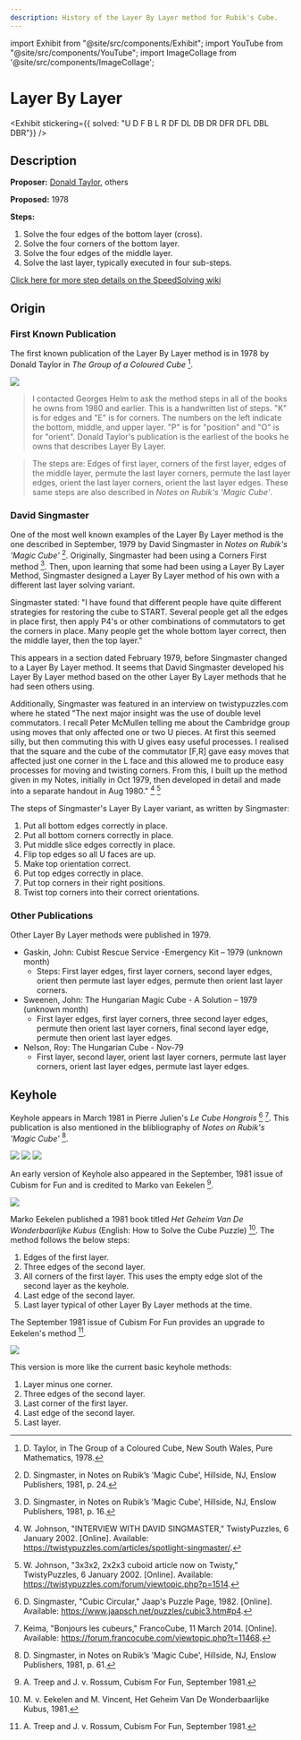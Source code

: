 ```yaml
---
description: History of the Layer By Layer method for Rubik's Cube.
---
```


import Exhibit from "@site/src/components/Exhibit";
import YouTube from "@site/src/components/YouTube";
import ImageCollage from '@site/src/components/ImageCollage';

# Layer By Layer

<Exhibit
stickering={{
    solved: "U D F B L R DF DL DB DR DFR DFL DBL DBR"}}
/>

## Description

**Proposer:** [Donald Taylor](CubingContributors/MethodDevelopers.md#taylor-donald), others

**Proposed:** 1978

**Steps:**

1. Solve the four edges of the bottom layer (cross).
2. Solve the four corners of the bottom layer.
3. Solve the four edges of the middle layer.
4. Solve the last layer, typically executed in four sub-steps.

[Click here for more step details on the SpeedSolving wiki](https://www.speedsolving.com/wiki/index.php/Layer_by_layer)

## Origin

### First Known Publication

The first known publication of the Layer By Layer method is in 1978 by Donald Taylor in _The Group of a Coloured Cube_ [^taylor-1978].

![](img/LBL/Taylor.jpg)

> I contacted Georges Helm to ask the method steps in all of the books he owns from 1980 and earlier. This is a handwritten list of steps. "K" is for edges and "E" is for corners. The numbers on the left indicate the bottom, middle, and upper layer. "P" is for "position" and "O" is for "orient". Donald Taylor's publication is the earliest of the books he owns that describes Layer By Layer.

> The steps are: Edges of first layer, corners of the first layer, edges of the middle layer, permute the last layer corners, permute the last layer edges, orient the last layer corners, orient the last layer edges. These same steps are also described in _Notes on Rubik's 'Magic Cube'_.

### David Singmaster

One of the most well known examples of the Layer By Layer method is the one described in September, 1979 by David Singmaster in _Notes on Rubik's 'Magic Cube'_ [^singmaster-1981-1]. Originally, Singmaster had been using a Corners First method [^singmaster-1981-2]. Then, upon learning that some had been using a Layer By Layer Method, Singmaster designed a Layer By Layer method of his own with a different last layer solving variant.

Singmaster stated: "I have found that different people have quite different strategies for restoring the cube to START. Several people get all the edges in place first, then apply P4's or other combinations of commutators to get the corners in place. Many people get the whole bottom layer correct, then the middle layer, then the top layer."

This appears in a section dated February 1979, before Singmaster changed to a Layer By Layer method. It seems that David Singmaster developed his Layer By Layer method based on the other Layer By Layer methods that he had seen others using.

Additionally, Singmaster was featured in an interview on twistypuzzles.com where he stated "The next major insight was the use of double level commutators. I recall Peter McMullen telling me about the Cambridge group using moves that only affected one or two U pieces. At first this seemed silly, but then commuting this with U gives easy useful processes. I realised that the square and the cube of the commutator [F,R] gave easy moves that affected just one corner in the L face and this allowed me to produce easy processes for moving and twisting corners. From this, I built up the method given in my Notes, initially in Oct 1979, then developed in detail and made into a separate handout in Aug 1980." [^johnson-2002-1] [^johnson-2002-2]

The steps of Singmaster's Layer By Layer variant, as written by Singmaster:

1. Put all bottom edges correctly in place.
2. Put all bottom corners correctly in place.
3. Put middle slice edges correctly in place.
4. Flip top edges so all U faces are up.
5. Make top orientation correct.
6. Put top edges correctly in place.
7. Put top corners in their right positions.
8. Twist top corners into their correct orientations.

### Other Publications

Other Layer By Layer methods were published in 1979.

- Gaskin, John: Cubist Rescue Service -Emergency Kit – 1979 (unknown month)
  - Steps: First layer edges, first layer corners, second layer edges, orient then permute last layer edges, permute then orient last layer corners.
- Sweenen, John: The Hungarian Magic Cube - A Solution – 1979 (unknown month)
  - First layer edges, first layer corners, three second layer edges, permute then orient last layer corners, final second layer edge, permute then orient last layer edges.
- Nelson, Roy: The Hungarian Cube - Nov-79
  - First layer, second layer, orient last layer corners, permute last layer corners, orient last layer edges, permute last layer edges.

## Keyhole

Keyhole appears in March 1981 in Pierre Julien's _Le Cube Hongrois_ [^singmaster-1982] [^keima-2014]. This publication is also mentioned in the blibliography of _Notes on Rubik's 'Magic Cube'_ [^singmaster-1981-3].

![](img/LBL/Pierre1.png)
![](img/LBL/Pierre2.png)
![](img/LBL/Pierre3.png)

An early version of Keyhole also appeared in the September, 1981 issue of Cubism for Fun and is credited to Marko van Eekelen [^treep-van-rossum-1981].

![](img/LBL/Keyhole.png)

Marko Eekelen published a 1981 book titled _Het Geheim Van De Wonderbaarlijke Kubus_ (English: How to Solve the Cube Puzzle) [^v-eekelen-vincent-1981]. The method follows the below steps:

1. Edges of the first layer.
2. Three edges of the second layer.
3. All corners of the first layer. This uses the empty edge slot of the second layer as the keyhole.
4. Last edge of the second layer.
5. Last layer typical of other Layer By Layer methods at the time.

The September 1981 issue of Cubism For Fun provides an upgrade to Eekelen's method [^treep-van-rossum-1981].

![](img/LBL/Keyhole2.png)

This version is more like the current basic keyhole methods:

1. Layer minus one corner.
2. Three edges of the second layer.
3. Last corner of the first layer.
4. Last edge of the second layer.
5. Last layer.

[^taylor-1978]: D. Taylor, in The Group of a Coloured Cube, New South Wales, Pure Mathematics, 1978.

[^singmaster-1981-1]: D. Singmaster, in Notes on Rubik’s 'Magic Cube', Hillside, NJ, Enslow Publishers, 1981, p. 24.

[^singmaster-1981-2]: D. Singmaster, in Notes on Rubik’s 'Magic Cube', Hillside, NJ, Enslow Publishers, 1981, p. 16.

[^johnson-2002-1]: W. Johnson, "INTERVIEW WITH DAVID SINGMASTER," TwistyPuzzles, 6 January 2002. [Online]. Available: https://twistypuzzles.com/articles/spotlight-singmaster/.

[^johnson-2002-2]: W. Johnson, "3x3x2, 2x2x3 cuboid article now on Twisty," TwistyPuzzles, 6 January 2002. [Online]. Available: https://twistypuzzles.com/forum/viewtopic.php?p=1514.

[^singmaster-1982]: D. Singmaster, "Cubic Circular," Jaap's Puzzle Page, 1982. [Online]. Available: https://www.jaapsch.net/puzzles/cubic3.htm#p4.

[^keima-2014]: Keima, "Bonjours les cubeurs," FrancoCube, 11 March 2014. [Online]. Available: https://forum.francocube.com/viewtopic.php?t=11468.

[^singmaster-1981-3]: D. Singmaster, in Notes on Rubik’s 'Magic Cube', Hillside, NJ, Enslow Publishers, 1981, p. 61.

[^treep-van-rossum-1981]: A. Treep and J. v. Rossum, Cubism For Fun, September 1981.

[^v-eekelen-vincent-1981]: M. v. Eekelen and M. Vincent, Het Geheim Van De Wonderbaarlijke Kubus, 1981.